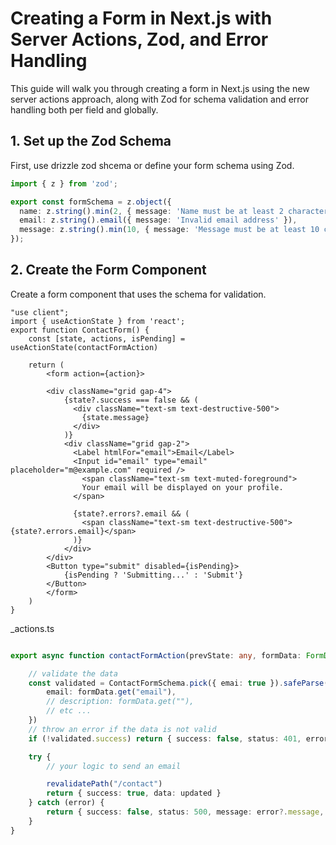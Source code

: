 # Creating a Form in Next.js with Server Actions, Zod, and Error Handling

This guide will walk you through creating a form in Next.js using the new server actions approach, along with Zod for schema validation and error handling both per field and globally.

## 1. Set up the Zod Schema

First, use drizzle zod shcema or define your form schema using Zod. 

```ts
import { z } from 'zod';

export const formSchema = z.object({
  name: z.string().min(2, { message: 'Name must be at least 2 characters' }),
  email: z.string().email({ message: 'Invalid email address' }),
  message: z.string().min(10, { message: 'Message must be at least 10 characters' }),
});
```

## 2. Create the Form Component

Create a form component that uses the schema for validation.

```tsx
"use client";
import { useActionState } from 'react';
export function ContactForm() {
    const [state, actions, isPending] = useActionState(contactFormAction)

    return (
        <form action={action}>

        <div className="grid gap-4">
            {state?.success === false && (
              <div className="text-sm text-destructive-500">
                {state.message}
              </div>
            )}
            <div className="grid gap-2">
              <Label htmlFor="email">Email</Label>
              <Input id="email" type="email" placeholder="m@example.com" required />
                <span className="text-sm text-muted-foreground">
                Your email will be displayed on your profile.
              </span>

              {state?.errors?.email && (
                <span className="text-sm text-destructive-500">{state?.errors.email}</span>
              )}
            </div>
        </div>
        <Button type="submit" disabled={isPending}>
            {isPending ? 'Submitting...' : 'Submit'}
        </Button>
        </form>
    )
}
```

_actions.ts
```ts

export async function contactFormAction(prevState: any, formData: FormData): Promise<ActionResponse> {

    // validate the data
    const validated = ContactFormSchema.pick({ emai: true }).safeParse({
        email: formData.get("email"),
        // description: formData.get(""),
        // etc ...
    })
    // throw an error if the data is not valid
    if (!validated.success) return { success: false, status: 401, errors: validated.error.flatten().fieldErrors, }

    try {
        // your logic to send an email

        revalidatePath("/contact")
        return { success: true, data: updated }
    } catch (error) {
        return { success: false, status: 500, message: error?.message, data: { formData } }
    }
}

```